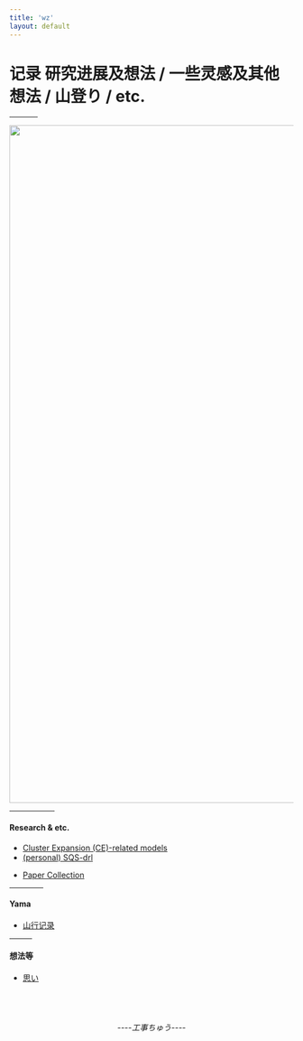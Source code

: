 ```yaml
---
title: 'wz'
layout: default
---
```

<h1>记录 研究进展及想法 / 一些灵感及其他想法 / 山登り / etc.</h1>
<hr style="width:50px;text-align:left;margin-left:0">

<img src="https://drive.google.com/thumbnail?id=1eNW-8aKNSI5Qk6-37yjbJ3BbMWyYodFY&sz=w2400"  width="1200px"><br>
<hr style="width:80px;text-align:left;margin-left:0">
<h4>Research & etc.</h4>

- [Cluster Expansion (CE)-related models](https://wzetto.github.io/wz369.github.io/Research_etc/MSAD/research_on_MSAD.html)<br>
- [(personal) SQS-drl](https://shinkansen2.jr-central.co.jp/)<br>
<!-- https://wzetto.github.io/wz369.github.io/Research_etc/SQS_drl/Introduction.html -->
- [Paper Collection](https://wzetto.github.io/wz369.github.io/Research_etc/PaperCollect/main.html)
<hr style="width:60px;text-align:left;margin-left:0">
<h4>Yama</h4>

- [山行记录](https://wzetto.github.io/wz369.github.io/yamanobo/yamanobo.html)
<hr style="width:40px;text-align:left;margin-left:0">
<h4>想法等</h4>

- [思い](https://wzetto.github.io/wz369.github.io/omoi_main/omoi.html)
<!-- <hr style="width:20px;text-align:left;margin-left:0"> -->
<br>
<br>
<h6 style="text-align:center">----工事ちゅう----</h6>

<!-- <hr style="width:10px;text-aligh:left;margin-left:0"> -->
<!-- Till 2023.2.24, view from room 732 -->
<!-- <p align="center">
  <img data-gifffer="https://wzetto.github.io/wz369.github.io/images/yuyake/outside.gif"
       width="450px">
</p> -->
